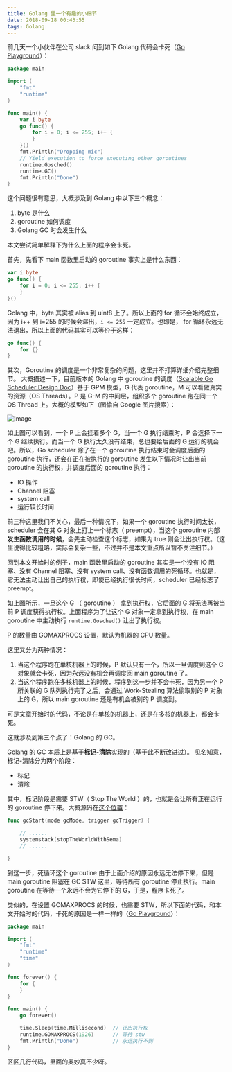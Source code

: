 ```yaml
---
title: Golang 里一个有趣的小细节
date: 2018-09-18 00:43:55
tags: Golang
---
```


前几天一个小伙伴在公司 slack 问到如下 Golang 代码会卡死（[Go Playground](https://play.golang.org/p/nxo4D832JCo)）：

```go
package main

import (
	"fmt"
	"runtime"
)

func main() {
	var i byte
	go func() {
		for i = 0; i <= 255; i++ {
		}
	}()
	fmt.Println("Dropping mic")
	// Yield execution to force executing other goroutines
	runtime.Gosched()
	runtime.GC()
	fmt.Println("Done")
}
```

这个问题很有意思，大概涉及到 Golang 中以下三个概念：
 1. byte 是什么
 2. goroutine 如何调度
 3. Golang GC 时会发生什么

本文尝试简单解释下为什么上面的程序会卡死。

首先，先看下 main 函数里启动的 goroutine 事实上是什么东西：
```go
var i byte
go func() {
	for i = 0; i <= 255; i++ {
	}
}()
```

Golang 中，byte 其实被 alias 到 uint8 上了。所以上面的 for 循环会始终成立，因为 i++ 到 i=255 的时候会溢出，`i <= 255` 一定成立。也即是， for 循环永远无法退出，所以上面的代码其实可以等价于这样：

```go
go func() {
	for {}
}
```

其次，Goroutine 的调度是一个非常复杂的问题，这里并不打算详细介绍完整细节。
大概描述一下，目前版本的 Golang 中 goroutine 的调度（[Scalable Go Scheduler Design Doc](https://docs.google.com/document/d/1TTj4T2JO42uD5ID9e89oa0sLKhJYD0Y_kqxDv3I3XMw/edit)）基于 GPM 模型，G 代表 goroutine，M 可以看做真实的资源（OS Threads）。P 是 G-M 的中间层，组织多个 goroutine 跑在同一个 OS Thread 上。大概的模型如下（图偷自 Google 图片搜索）：

![image](https://user-images.githubusercontent.com/5506906/45667496-fdcfde80-bb4b-11e8-9c03-d35ef0897685.png)

如上图可以看到，一个 P 上会挂着多个 G，当一个 G 执行结束时，P 会选择下一个 G 继续执行。而当一个 G 执行太久没有结束，总也要给后面的 G 运行的机会吧。所以，Go scheduler 除了在一个 goroutine 执行结束时会调度后面的 goroutine 执行，还会在正在被执行的 goroutine 发生以下情况时让出当前 goroutine 的执行权，并调度后面的 goroutine 执行：
 - IO 操作
 - Channel 阻塞
 - system call
 - 运行较长时间

前三种这里我们不关心，最后一种情况下，如果一个 goroutine 执行时间太长，scheduler 会在其 G 对象上打上一个标志（ preempt），当这个 goroutine 内部**发生函数调用的时候**，会先主动检查这个标志，如果为 true 则会让出执行权。（这里说得比较粗略，实际会复杂一些，不过并不是本文重点所以暂不关注细节。）

回到本文开始时的例子，main 函数里启动的 goroutine 其实是一个没有 IO 阻塞、没有 Channel 阻塞、没有 system call、没有函数调用的死循环。也就是，它无法主动让出自己的执行权，即使已经执行很长时间，scheduler 已经标志了 preempt。

如上图所示，一旦这个 G （ goroutine ） 拿到执行权，它后面的 G 将无法再被当前 P 调度获得执行权。上面程序为了让这个 G 对象一定拿到执行权，在 main goroutine 中主动执行 `runtime.Gosched()` 让出了执行权。

P 的数量由 GOMAXPROCS 设置，默认为机器的 CPU 数量。

这里又分为两种情况：

1. 当这个程序跑在单核机器上的时候，P 默认只有一个，所以一旦调度到这个 G 对象就会卡死，因为永远没有机会再调度回 main goroutine 了。
2. 当这个程序跑在多核机器上的时候，程序到这一步并不会卡死，因为另一个 P 所关联的 G 队列执行完了之后，会通过 Work-Stealing 算法偷取别的 P 对象上的 G，所以 main goroutine 还是有机会被别的 P 调度到。

可是文章开始时的代码，不论是在单核的机器上，还是在多核的机器上，都会卡死。

这就涉及到第三个点了：Golang 的 GC。

Golang 的 GC 本质上是基于**标记-清除**实现的（基于此不断改进过）。
见名知意，标记-清除分为两个阶段：
 - 标记
 - 清除

其中，标记阶段是需要 STW（ Stop The World ）的，也就是会让所有正在运行的 goroutine 停下来。大概源码在[这个位置](https://github.com/golang/go/blob/release-branch.go1.11/src/runtime/mgc.go#L1316)：
```go
func gcStart(mode gcMode, trigger gcTrigger) {

	// ......
	systemstack(stopTheWorldWithSema)
	// ......

}

```

到这一步，死循环这个 goroutine 由于上面介绍的原因永远无法停下来，但是 main goroutine 阻塞在 GC STW 这里，等待所有 goroutine 停止执行。main goroutine 在等待一个永远不会为它停下的 G，于是，程序卡死了。

类似的，在设置 GOMAXPROCS 的时候，也需要 STW，所以下面的代码，和本文开始时的代码，卡死的原因是一样一样的（[Go Playground](https://play.golang.org/p/vvuD1smj9RM)）：

```go
package main

import (
	"fmt"
	"runtime"
	"time"
)

func forever() {
	for {
	}
}

func main() {
	go forever()

	time.Sleep(time.Millisecond)  // 让出执行权
	runtime.GOMAXPROCS(1926)      // 等待 stw
	fmt.Println("Done")           // 永远执行不到
}
```

区区几行代码，里面的奥妙真不少呀。